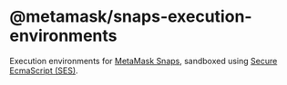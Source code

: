 # @metamask/snaps-execution-environments

Execution environments for [MetaMask Snaps](https://docs.metamask.io/guide/snaps.html), sandboxed using [Secure EcmaScript (SES)](https://github.com/endojs/endo/tree/master/packages/ses).
